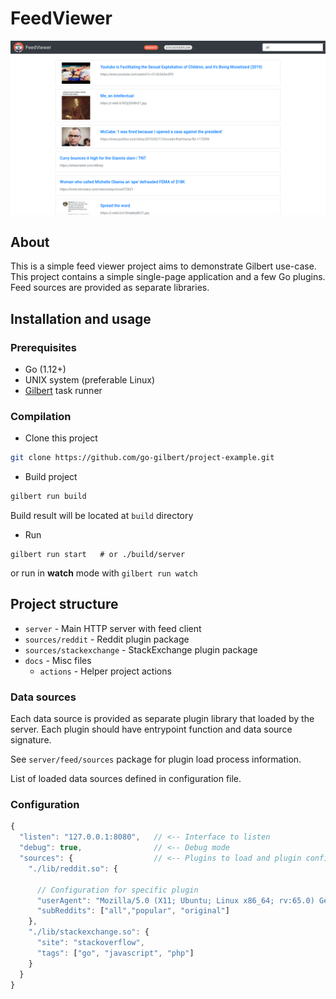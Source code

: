 # FeedViewer
<p align="center"><img src="docs/screenshot.png"></p>

## About

This is a simple feed viewer project aims to demonstrate Gilbert use-case.
This project contains a simple single-page application and a few Go plugins.
Feed sources are provided as separate libraries.

## Installation and usage

### Prerequisites

- Go (1.12+)
- UNIX system (preferable Linux)
- [Gilbert](https://github.com/x1unix/gilbert) task runner

### Compilation

- Clone this project
```bash
git clone https://github.com/go-gilbert/project-example.git
```
- Build project
```bash
gilbert run build
```

Build result will be located at `build` directory

- Run

```
gilbert run start   # or ./build/server
```

or run in **watch** mode with `gilbert run watch`


## Project structure

- `server` - Main HTTP server with feed client
- `sources/reddit` - Reddit plugin package
- `sources/stackexchange` - StackExchange plugin package
- `docs` - Misc files
  - `actions` - Helper project actions

### Data sources

Each data source is provided as separate plugin library that loaded by the server.
Each plugin should have entrypoint function and data source signature.

See `server/feed/sources` package for plugin load process information.

List of loaded data sources defined in configuration file.

### Configuration

```js
{
  "listen": "127.0.0.1:8080",   // <-- Interface to listen
  "debug": true,                // <-- Debug mode
  "sources": {                  // <-- Plugins to load and plugin config
    "./lib/reddit.so": {
      
      // Configuration for specific plugin
      "userAgent": "Mozilla/5.0 (X11; Ubuntu; Linux x86_64; rv:65.0) Gecko/20100101 Firefox/65.0",
      "subReddits": ["all","popular", "original"]
    },
    "./lib/stackexchange.so": {
      "site": "stackoverflow",
      "tags": ["go", "javascript", "php"]
    }
  }
}
```
